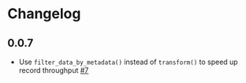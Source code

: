 # Changelog

## 0.0.7
  * Use `filter_data_by_metadata()` instead of `transform()` to speed up record throughput [#7](https://github.com/singer-io/tap-heap/pull/7)
